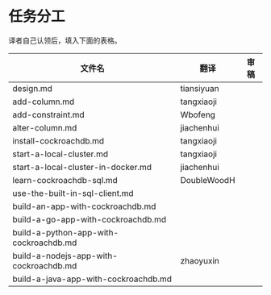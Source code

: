 # 任务分工

译者自己认领后，填入下面的表格。

| 文件名                                    | 翻译          | 审稿   |
| -------------------------------------- | ----------- | ---- |
| design.md                              | tiansiyuan  |      |
| add-column.md                          | tangxiaoji  |      |
| add-constraint.md                      | Wbofeng     |      |
| alter-column.md                        | jiachenhui  |      |
| install-cockroachdb.md                 | tangxiaoji  |      |
| start-a-local-cluster.md               | tangxiaoji  |      |
| start-a-local-cluster-in-docker.md     | jiachenhui  |      |
| learn-cockroachdb-sql.md               | DoubleWoodH |      |
| use-the-built-in-sql-client.md         |             |      |
| build-an-app-with-cockroachdb.md       |             |      |
| build-a-go-app-with-cockroachdb.md     |             |      |
| build-a-python-app-with-cockroachdb.md |             |      |
| build-a-nodejs-app-with-cockroachdb.md | zhaoyuxin   |      |
| build-a-java-app-with-cockroachdb.md   |             |      |

